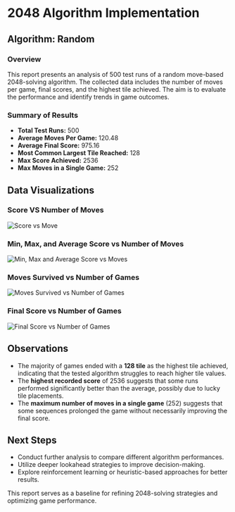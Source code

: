 # 2048 Algorithm Implementation

## Algorithm: Random

### Overview  
This report presents an analysis of 500 test runs of a random move-based 2048-solving algorithm. The collected data includes the number of moves per game, final scores, and the highest tile achieved. The aim is to evaluate the performance and identify trends in game outcomes.  

### Summary of Results  
- **Total Test Runs:** 500  
- **Average Moves Per Game:** 120.48  
- **Average Final Score:** 975.16  
- **Most Common Largest Tile Reached:** 128  
- **Max Score Achieved:** 2536  
- **Max Moves in a Single Game:** 252  

## Data Visualizations  

### Score VS Number of Moves  
![Score vs Move](https://drive.google.com/uc?id=19L0RNMt4FiJZHod83CMX8cdGhMrMwOiI)  

### Min, Max, and Average Score vs Number of Moves  
![Min, Max and Average Score vs Moves](https://drive.google.com/uc?id=1aitNlFUgE74YRXgwxovkswLYAWGb7YzF)  

### Moves Survived vs Number of Games  
![Moves Survived vs Number of Games](https://drive.google.com/uc?id=1WXp89ZKQ72mLtBTTGg_WadjBWJ1GQwkh)  

### Final Score vs Number of Games  
![Final Score vs Number of Games](https://drive.google.com/uc?id=18Gw5MYNLy7YciPh-WwJdOlSPRHj214tF)  

## Observations  
- The majority of games ended with a **128 tile** as the highest tile achieved, indicating that the tested algorithm struggles to reach higher tile values.  
- The **highest recorded score** of 2536 suggests that some runs performed significantly better than the average, possibly due to lucky tile placements.  
- The **maximum number of moves in a single game** (252) suggests that some sequences prolonged the game without necessarily improving the final score.  

## Next Steps  
- Conduct further analysis to compare different algorithm performances.  
- Utilize deeper lookahead strategies to improve decision-making.  
- Explore reinforcement learning or heuristic-based approaches for better results.  

This report serves as a baseline for refining 2048-solving strategies and optimizing game performance.  

